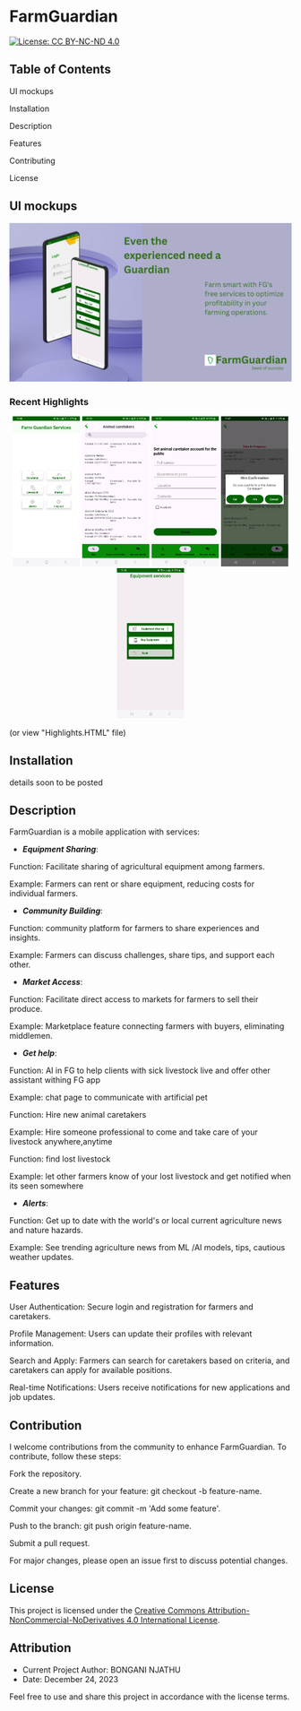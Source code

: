 
# FarmGuardian

[![License: CC BY-NC-ND 4.0](https://img.shields.io/badge/License-CC%20BY--NC--ND%204.0-lightgrey.svg)](https://creativecommons.org/licenses/by-nc-nd/4.0/)





## Table of Contents

UI mockups

Installation

Description

Features

Contributing

License

## UI mockups

<img src="images/screenshots/FG.png" alt="App serviices,Home" width="820">

### Recent Highlights


<p align="center">


 <img src="images/screenshots/Screenshot_20240329_154609.jpg" alt="App serviices,Home" width="120">

<img src="images/screenshots/Screenshot_20240329_165057.jpg" alt="App serviices,Home" width="120">
<img src="images/screenshots/Screenshot_20240329_165554.jpg" alt="Become Animal caretaker" width="120">
<img src="images/screenshots/Screenshot_20240329_174701.jpg" alt="Registration" width="120">
<img src="images/screenshots/Screenshot_20240317_153631.jpg" alt="Equipment services" width="120">




(or view "Highlights.HTML" file)


## Installation

details soon to be posted 

## Description

FarmGuardian is a mobile application with services:

* ***Equipment Sharing***:

Function: Facilitate sharing of agricultural equipment among farmers.

Example: Farmers can rent or share equipment, reducing costs for individual farmers.

* ***Community Building***:

Function:  community platform for farmers to share experiences and insights.

Example: Farmers can discuss challenges, share tips, and support each other.

* ***Market Access***:

Function: Facilitate direct access to markets for farmers to sell their produce.

Example: Marketplace feature connecting farmers with buyers, eliminating middlemen.

* ***Get help***:

Function: AI in FG to help clients with sick livestock live and offer other assistant withing FG app

Example: chat page to communicate with artificial pet

Function:  Hire  new animal caretakers 

Example:  Hire someone professional to come and take care of your livestock anywhere,anytime

Function: find lost livestock

Example:  let other farmers know of your lost livestock and get notified when its seen somewhere



* ***Alerts***:

Function: Get up to date with the world's or local current agriculture news and nature hazards.

Example: See trending agriculture news from ML /AI models, tips, cautious weather updates.

## Features


User Authentication: Secure login and registration for farmers and caretakers.

Profile Management: Users can update their profiles with relevant information.

Search and Apply: Farmers can search for caretakers based on criteria, and caretakers can apply for available positions.

Real-time Notifications: Users receive notifications for new applications and job updates.



## Contribution
I welcome contributions from the community to enhance FarmGuardian. To contribute, follow these steps:

Fork the repository.

Create a new branch for your feature: git checkout -b feature-name.

Commit your changes: git commit -m 'Add some feature'.

Push to the branch: git push origin feature-name.

Submit a pull request.

For major changes, please open an issue first to discuss potential changes.

## License

This project is licensed under the [Creative Commons Attribution-NonCommercial-NoDerivatives 4.0 International License](LICENSE.md).

## Attribution

- Current Project Author: BONGANI NJATHU
- Date: December 24, 2023

Feel free to use and share this project in accordance with the license terms.


